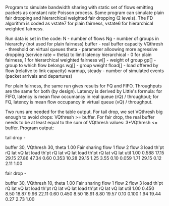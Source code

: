 Program to simulate bandwidth sharing with static set of flows emitting packets as constant rate Poisson process. Same program can simulate plain fair dropping and hierarchical weighted fair dropping (2 levels). The FD algorithm is coded as vstate7 for plain fairness, vstate6 for hierarchical weighted fairness.
 
Run data is set in the code:
N - number of flows
Ng - number of groups in hierarchy (not used for plain fairness)
buffer - real buffer capacity
VQthresh - threshold on virtual queues
theta - parameter alloowing more agressive dropping (service rate = theta) to limit latency
hierarchical - 0 for plain fairness, 1 for hierarchical weighted fairness
w[] - weight of group
gp[] - group to which flow belongs
wg[] - group weight 
fload[] - load offered by flow (relative to link capacity)
warmup, steady - number of simulated events (packet arrivals and departures)

For plain fairness, the same run gives results for FQ and FIFO. Throughputs are the same for both (by design). Latency is derived by Little's formula: for FIFO, latency is mean flow occumancy in real queue (rQ) / throughput; for FQ, latency is mean flow occupancy in virtual queue (vQ) / throughput.


Two runs are needed for the table output. For tail drop, we set VQthresh big enough to avoid drops: VQthresh >= buffer. For fair drop, the real buffer needs to be at least equal to the sum of VQthresh values: 3*VQthresh <= buffer. Program output:

tail drop -

buffer 30, VQthresh 30, theta 1.00 
Fair sharing
                flow 1                                 flow 2                                 flow 3
  load  th'pt    rQ   lat    vQ   lat    load  th'pt    rQ   lat    vQ   lat    load  th'pt    rQ   lat    vQ   lat    util 
  1.00  0.588  17.15 29.15 27.86 47.34   0.60  0.353  10.28 29.15  1.25  3.55   0.10  0.059   1.71 29.15  0.12  2.11   1.00

fair drop -

buffer 30, VQthresh 10, theta 1.00 
Fair sharing
                flow 1                                 flow 2                                 flow 3
  load  th'pt    rQ   lat    vQ   lat    load  th'pt    rQ   lat    vQ   lat    load  th'pt    rQ   lat    vQ   lat    util 
  1.00  0.450   8.50 18.87  9.96 22.11   0.60  0.450   8.50 18.91  8.80 19.57   0.10  0.100   1.94 19.44  0.27  2.73    1.00


